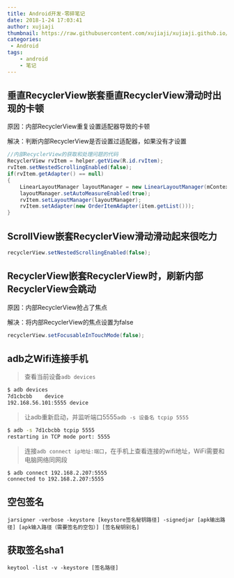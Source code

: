 ```yaml
---
title: Android开发-零碎笔记
date: 2018-1-24 17:03:41
author: xujiaji
thumbnail: https://raw.githubusercontent.com/xujiaji/xujiaji.github.io/pictures/blog/android-notes/banner.png
categories:
 - Android
tags:
    - android
    - 笔记
---
```

## 垂直RecyclerView嵌套垂直RecyclerView滑动时出现的卡顿
原因：内部RecyclerView重复设置适配器导致的卡顿

解决：判断内部RecyclerView是否设置过适配器，如果没有才设置

``` java
//内部RecyclerView的获取和处理问题的代码
RecyclerView rvItem = helper.getView(R.id.rvItem);
rvItem.setNestedScrollingEnabled(false);
if(rvItem.getAdapter() == null)
{
    LinearLayoutManager layoutManager = new LinearLayoutManager(mContext);
    layoutManager.setAutoMeasureEnabled(true);
    rvItem.setLayoutManager(layoutManager);
    rvItem.setAdapter(new OrderItemAdapter(item.getList()));
}
```

##  ScrollView嵌套RecyclerView滑动滑动起来很吃力
``` java
recyclerView.setNestedScrollingEnabled(false);
```

## RecyclerView嵌套RecyclerView时，刷新内部RecyclerView会跳动
原因：内部RecyclerView抢占了焦点

解决：将内部RecyclerView的焦点设置为false
``` java
recyclerView.setFocusableInTouchMode(false);
```

## adb之Wifi连接手机
> 查看当前设备`adb devices`

``` sh
$ adb devices
7d1cbcbb	device
192.168.56.101:5555	device
```
> 让adb重新启动，并监听端口5555`adb -s 设备名 tcpip 5555`

``` sh
$ adb -s 7d1cbcbb tcpip 5555
restarting in TCP mode port: 5555
```
> 连接`adb connect ip地址:端口`，在手机上查看连接的wifi地址，WiFi需要和电脑网络同网段

```
$ adb connect 192.168.2.207:5555
connected to 192.168.2.207:5555
```

## 空包签名
```
jarsigner -verbose -keystore [keystore签名秘钥路径] -signedjar [apk输出路径] [apk输入路径（需要签名的空包）] [签名秘钥别名]
```

## 获取签名sha1
```
keytool -list -v -keystore [签名路径]
```
